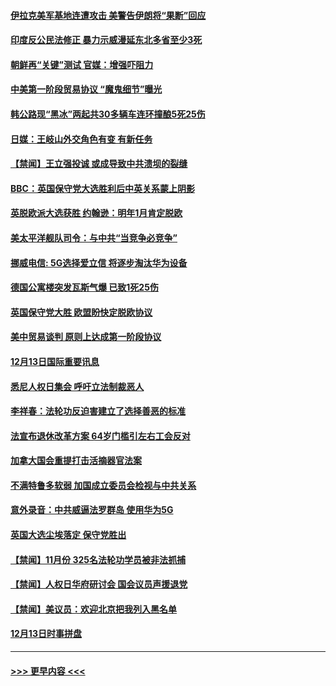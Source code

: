 #### [伊拉克美军基地连遭攻击 美警告伊朗将“果断”回应](../pages/prog202/a102729436.md?t=12141933) 
#### [印度反公民法修正 暴力示威漫延东北多省至少3死](../pages/prog202/a102729396.md?t=12141933) 
#### [朝鲜再“关键”测试 官媒：增强吓阻力](../pages/prog202/a102729377.md?t=12141933) 
#### [中美第一阶段贸易协议 “魔鬼细节”曝光](../pages/prog202/a102729326.md?t=12141933) 
#### [韩公路现“黑冰”两起共30多辆车连环撞酿5死25伤](../pages/prog202/a102729258.md?t=12141933) 
#### [日媒：王岐山外交角色有变 有新任务](../pages/prog202/a102729110.md?t=12141933) 
#### [【禁闻】王立强投诚 或成导致中共溃坝的裂缝](../pages/prog202/a102729057.md?t=12141933) 
#### [BBC：英国保守党大选胜利后中英关系蒙上阴影](../pages/prog202/a102728958.md?t=12141933) 
#### [英脱欧派大选获胜 约翰逊：明年1月肯定脱欧](../pages/prog202/a102729043.md?t=12141933) 
#### [美太平洋舰队司令：与中共“当竞争必竞争”](../pages/prog202/a102728913.md?t=12141933) 
#### [挪威电信: 5G选择爱立信 将逐步淘汰华为设备](../pages/prog202/a102728905.md?t=12141933) 
#### [德国公寓楼突发瓦斯气爆 已致1死25伤](../pages/prog202/a102728921.md?t=12141933) 
#### [英国保守党大胜 欧盟盼快定脱欧协议](../pages/prog202/a102728883.md?t=12141933) 
#### [美中贸易谈判 原则上达成第一阶段协议](../pages/prog202/a102728865.md?t=12141933) 
#### [12月13日国际重要讯息](../pages/prog202/a102728664.md?t=12141933) 
#### [悉尼人权日集会 呼吁立法制裁恶人](../pages/prog202/a102728672.md?t=12141933) 
#### [李祥春：法轮功反迫害建立了选择善恶的标准](../pages/prog202/a102728599.md?t=12141933) 
#### [法宣布退休改革方案 64岁门槛引左右工会反对](../pages/prog202/a102728327.md?t=12141933) 
#### [加拿大国会重提打击活摘器官法案](../pages/prog202/a102728341.md?t=12141933) 
#### [不满特鲁多软弱 加国成立委员会检视与中共关系](../pages/prog202/a102728140.md?t=12141933) 
#### [意外录音：中共威逼法罗群岛 使用华为5G](../pages/prog202/a102728334.md?t=12141933) 
#### [英国大选尘埃落定 保守党胜出](../pages/prog202/a102728325.md?t=12141933) 
#### [【禁闻】11月份 325名法轮功学员被非法抓捕](../pages/prog202/a102728306.md?t=12141933) 
#### [【禁闻】人权日华府研讨会 国会议员声援退党](../pages/prog202/a102728297.md?t=12141933) 
#### [【禁闻】美议员：欢迎北京把我列入黑名单](../pages/prog202/a102728268.md?t=12141933) 
#### [12月13日时事拼盘](../pages/prog202/a102728256.md?t=12141933) 

----
#### [ >>> 更早内容 <<< ](../indexes/prog202-earlier.md)
